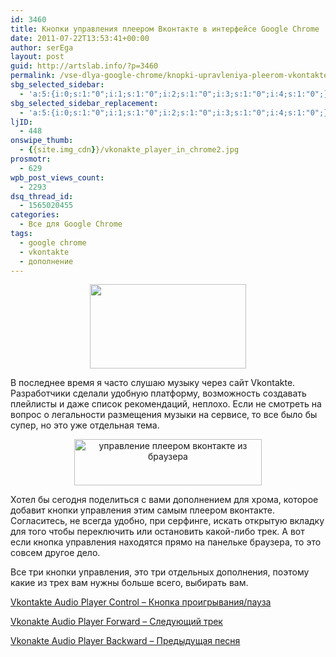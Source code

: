 ```yaml
---
id: 3460
title: Кнопки управления плеером Вконтакте в интерфейсе Google Chrome
date: 2011-07-22T13:53:41+00:00
author: serEga
layout: post
guid: http://artslab.info/?p=3460
permalink: /vse-dlya-google-chrome/knopki-upravleniya-pleerom-vkontakte-v-interfejse-google-chrome/
sbg_selected_sidebar:
  - 'a:5:{i:0;s:1:"0";i:1;s:1:"0";i:2;s:1:"0";i:3;s:1:"0";i:4;s:1:"0";}'
sbg_selected_sidebar_replacement:
  - 'a:5:{i:0;s:1:"0";i:1;s:1:"0";i:2;s:1:"0";i:3;s:1:"0";i:4;s:1:"0";}'
ljID:
  - 448
onswipe_thumb:
  - {{site.img_cdn}}/vkonakte_player_in_chrome2.jpg
prosmotr:
  - 629
wpb_post_views_count:
  - 2293
dsq_thread_id:
  - 1565020455
categories:
  - Все для Google Chrome
tags:
  - google chrome
  - vkontakte
  - дополнение
---
```

<center>
  <img src="{{site.img_cdn}}/vkonakte_player_in_chrome2.jpg" alt="" title="vkonakte_player_in_chrome2" width="250" height="135" class="alignnone size-full wp-image-3463" />
</center>

В последнее время я часто слушаю музыку через сайт Vkontakte. Разработчики сделали удобную платформу, возможность создавать плейлисты и даже список рекомендаций, неплохо. Если не смотреть на вопрос о легальности размещения музыки на сервисе, то все было бы супер, но это уже отдельная тема.

<center>
  <a href="{{site.img_cdn}}/vkonakte_player_in_chrome.jpg"><img class="alignnone size-medium wp-image-3464" title="vkonakte_player_in_chrome" src="{{site.img_cdn}}/vkonakte_player_in_chrome-300x74.jpg" alt="управление плеером вконтакте из браузера" width="300" height="74" srcset="{{site.img_cdn}}/vkonakte_player_in_chrome-300x74.jpg 300w, {{site.img_cdn}}/vkonakte_player_in_chrome-1024x252.jpg 1024w, {{site.img_cdn}}/vkonakte_player_in_chrome.jpg 1179w" sizes="(max-width: 300px) 100vw, 300px" /></a>
</center>

Хотел бы сегодня поделиться с вами дополнением для хрома, которое добавит кнопки управления этим самым плеером вконтакте. Согласитесь, не всегда удобно, при серфинге, искать открытую вкладку для того чтобы переключить или остановить какой-либо трек. А вот если кнопка управления находятся прямо на панельке браузера, то это совсем другое дело.

Все три кнопки управления, это три отдельных дополнения, поэтому какие из трех вам нужны больше всего, выбирать вам.

[Vkontakte Audio Player Control &#8211; Кнопка проигрывания/пауза](https://chrome.google.com/webstore/detail/ilipmffknkalgkjencopccjjdnodfcei#)

[Vkonakte Audio Player Forward &#8211; Следующий трек](https://chrome.google.com/webstore/detail/bdbcaealiibpdddkfaaledhfeibfpbmg?ct=author)

[Vkonakte Audio Player Backward &#8211; Предыдущая песня](https://chrome.google.com/webstore/detail/cfnppdcdacekfiibgfgbgfkpfjefkcph)